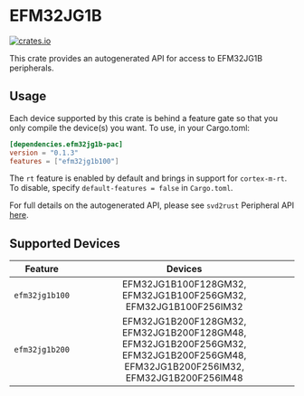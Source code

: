 # EFM32JG1B
    
[![crates.io](https://img.shields.io/crates/v/efm32jg1b-pac?label=efm32jg1b)](https://crates.io/crates/efm32jg1b-pac)

This crate provides an autogenerated API for access to EFM32JG1B peripherals.

## Usage

Each device supported by this crate is behind a feature gate so that you only
compile the device(s) you want. To use, in your Cargo.toml:

```toml
[dependencies.efm32jg1b-pac]
version = "0.1.3"
features = ["efm32jg1b100"]
```

The `rt` feature is enabled by default and brings in support for `cortex-m-rt`.
To disable, specify `default-features = false` in `Cargo.toml`.

For full details on the autogenerated API, please see `svd2rust` Peripheral API [here].

[here]: https://docs.rs/svd2rust/0.28.0/svd2rust/#peripheral-api

## Supported Devices
| Feature | Devices |
|:-----:|:-------:|
|`efm32jg1b100`|EFM32JG1B100F128GM32, EFM32JG1B100F256GM32, EFM32JG1B100F256IM32|
|`efm32jg1b200`|EFM32JG1B200F128GM32, EFM32JG1B200F128GM48, EFM32JG1B200F256GM32, EFM32JG1B200F256GM48, EFM32JG1B200F256IM32, EFM32JG1B200F256IM48|
